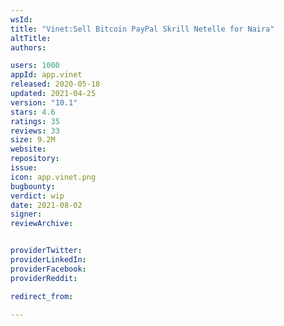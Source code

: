 ```yaml
---
wsId: 
title: "Vinet:Sell Bitcoin PayPal Skrill Netelle for Naira"
altTitle: 
authors:

users: 1000
appId: app.vinet
released: 2020-05-18
updated: 2021-04-25
version: "10.1"
stars: 4.6
ratings: 35
reviews: 33
size: 9.2M
website: 
repository: 
issue: 
icon: app.vinet.png
bugbounty: 
verdict: wip
date: 2021-08-02
signer: 
reviewArchive:


providerTwitter: 
providerLinkedIn: 
providerFacebook: 
providerReddit: 

redirect_from:

---
```



